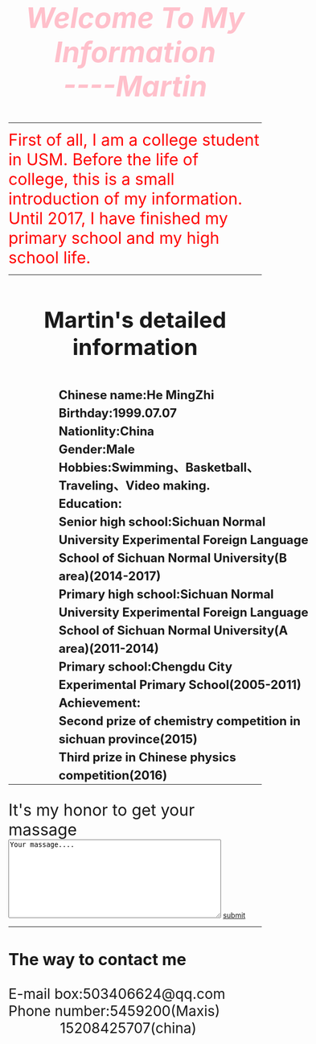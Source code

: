 <html>
    <head>
        <meta http-equiv="Content-Type" content="text/html; charset=utf-8">
        <title>Martin's information</title>
		      <style type="text/css">
		      h1{font-size:56px;color:pink;text-align:center;}
			  p1{font-size:32px;color:red;text-align:center;}
			  h2{font-size:44px;text-align:center;}
			  p2{font-size:24px;text-align:center;font-weight:strong;line-height:1.5em}
			  label{font-size:32px;}
			  p2{width:200px;height:200px;position:relative;left:100px;top:15px;}
			  h3{font-size:32px;}
			  p3{font-size:28px;}
	          </style>
	</head>
	<body>
         <h1>
		 <em>
		 Welcome To My Information<br/>
		    ----Martin
        </em>			
		 </h1>
        <hr>
        <p1>First of all, I am a college student in USM. Before the life of college, this is a small introduction of my information. Until 2017, I have finished my primary school and my high school life.		
		</p1>
		<hr>
		<div>
		    <h2>Martin's detailed information
			</h2>
			<p2>
			<strong>
			    Chinese name:He MingZhi<br/>
			    Birthday:1999.07.07<br/>
				Nationlity:China<br/>
				Gender:Male<br/>
				Hobbies:Swimming、Basketball、Traveling、Video making.<br/>
				Education:<br/>
				          Senior high school:Sichuan Normal University Experimental Foreign Language School of Sichuan Normal University(B area)(2014-2017)<br/>
				          Primary high school:Sichuan Normal University Experimental Foreign Language School of Sichuan Normal University(A area)(2011-2014)<br/>
						  Primary school:Chengdu City Experimental Primary School(2005-2011)<br/>
				Achievement:<br/>Second prize of chemistry competition in sichuan province(2015)<br/>
				                 Third prize in Chinese physics competition(2016)<br/>
			</strong>
			</p2>
		</div>
		<hr>
		<br/>
	    <form action="save.php" method="post" >
        <label>It's my honor to get your massage</label><br/>
        <textarea cols="50" rows="10">Your massage....</textarea>
		<a href="./szq.html" title="submit">submit</a>
        </form> <hr>
		<h3>The way to contact me</h3>
		<p3>E-mail box:503406624@qq.com<br/>
		   Phone number:5459200(Maxis)<br/>
		   &nbsp;&nbsp;&nbsp;&nbsp;&nbsp;&nbsp;&nbsp;&nbsp;&nbsp;&nbsp;&nbsp;&nbsp;&nbsp;15208425707(china)
		</p3>                
	</body>
</html>
